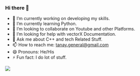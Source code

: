### Hi there 👋

- 🔭 I’m currently working on developing my skills.
- 🌱 I’m currently learning Python.
- 👯 I’m looking to collaborate on Youtube and other Platforms.
- 🤔 I’m looking for help with vectorX Documentation. 
- 💬 Ask me about C++ and tech Related Stuff.
- 📫 How to reach me: tanay.general@gmail.com
- 😄 Pronouns: He/His
- ⚡ Fun fact: I do lot of stuff.

<img src="https://github-readme-stats.vercel.app/api?username=tanayshukla&&show_icons=true&title_color=00FFFF&icon_color=FF4500&text_color=FF0000&bg_color=151515">
